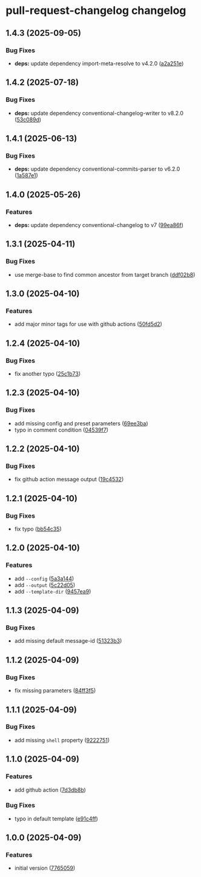 # pull-request-changelog changelog

## 1.4.3 (2025-09-05)

### Bug Fixes

- **deps:** update dependency import-meta-resolve to v4.2.0 ([a2a251e](https://github.com/ext/pull-request-changelog/commit/a2a251efad0d497ef027e85b970b7a38d95043e6))

## 1.4.2 (2025-07-18)

### Bug Fixes

- **deps:** update dependency conventional-changelog-writer to v8.2.0 ([53c089d](https://github.com/ext/pull-request-changelog/commit/53c089d4f6b986e9d5b390d052dd8e2937d65eb9))

## 1.4.1 (2025-06-13)

### Bug Fixes

- **deps:** update dependency conventional-commits-parser to v6.2.0 ([1a587e1](https://github.com/ext/pull-request-changelog/commit/1a587e15191ab2cc43feb5b2901a588334375fdf))

## 1.4.0 (2025-05-26)

### Features

- **deps:** update dependency conventional-changelog to v7 ([99ea86f](https://github.com/ext/pull-request-changelog/commit/99ea86ffdc7d18383ae24ecc40f3ac76bd20a2cc))

## 1.3.1 (2025-04-11)

### Bug Fixes

- use merge-base to find common ancestor from target branch ([ddf02b8](https://github.com/ext/pull-request-changelog/commit/ddf02b8a51949b993a14920051ce87dc9161a221))

## 1.3.0 (2025-04-10)

### Features

- add major minor tags for use with github actions ([50fd5d2](https://github.com/ext/pull-request-changelog/commit/50fd5d2fd71805e46d554c8ab006bd9daf54c431))

## 1.2.4 (2025-04-10)

### Bug Fixes

- fix another typo ([25c1b73](https://github.com/ext/pull-request-changelog/commit/25c1b732684d2d04d16c3dd8061171860662c2ea))

## 1.2.3 (2025-04-10)

### Bug Fixes

- add missing config and preset parameters ([69ee3ba](https://github.com/ext/pull-request-changelog/commit/69ee3ba1e8e1dfb6426448aca3fcb0ea91ff2c3d))
- typo in comment condition ([04539f7](https://github.com/ext/pull-request-changelog/commit/04539f7df45694be075714f34ec24449f3071254))

## 1.2.2 (2025-04-10)

### Bug Fixes

- fix github action message output ([19c4532](https://github.com/ext/pull-request-changelog/commit/19c45327a8b798998d3ef6091bc1d658ed45213a))

## 1.2.1 (2025-04-10)

### Bug Fixes

- fix typo ([bb54c35](https://github.com/ext/pull-request-changelog/commit/bb54c358683dcaf97f7f8d304084e16d152d8105))

## 1.2.0 (2025-04-10)

### Features

- add `--config` ([5a3a144](https://github.com/ext/pull-request-changelog/commit/5a3a1442203b7007a715f156d9444ee86d3ef935))
- add `--output` ([5c22d05](https://github.com/ext/pull-request-changelog/commit/5c22d058d8443da93fe41006fdecb6e2d5355f4a))
- add `--template-dir` ([9457ea9](https://github.com/ext/pull-request-changelog/commit/9457ea9555061fa2bff6575d780df262d7c1d883))

## 1.1.3 (2025-04-09)

### Bug Fixes

- add missing default message-id ([51323b3](https://github.com/ext/pull-request-changelog/commit/51323b390e4f01fde36bb4d49a389c844414ce16))

## 1.1.2 (2025-04-09)

### Bug Fixes

- fix missing parameters ([84ff3f5](https://github.com/ext/pull-request-changelog/commit/84ff3f57f73257de65c9cfd23c6ec159c49b77a2))

## 1.1.1 (2025-04-09)

### Bug Fixes

- add missing `shell` property ([9222751](https://github.com/ext/pull-request-changelog/commit/922275140de3a774046ceee4fb9a0b4b2173ae35))

## 1.1.0 (2025-04-09)

### Features

- add github action ([7d3db8b](https://github.com/ext/pull-request-changelog/commit/7d3db8b812cfd4e664a6c2021c1beefde28c3624))

### Bug Fixes

- typo in default template ([e91c4ff](https://github.com/ext/pull-request-changelog/commit/e91c4ff312f1d3de8beb268ea06c0dded167d009))

## 1.0.0 (2025-04-09)

### Features

- initial version ([7765059](https://github.com/ext/pull-request-changelog/commit/77650594b290c026d1e9e56caa7b168bd922c069))
